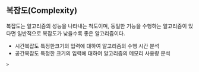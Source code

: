 ## 복잡도(Complexity)

복잡도는 알고리즘의 성능을 나타내는 척도이며, 
동일한 기능을 수행하는 알고리즘이 있다면 일반적으로 복잡도가 낮을수록 좋은 알고리즘이다. 

* 시간복잡도
    특정한크기의 입력에 대하여 알고리즘의 수행 시간 분석
* 공간복잡도 
    특정한 크기의 입력에 대하여 알고리즘의 메모리 사용량 분석

<tr>
    <th></th>
    <th
    
    
    
    
    
    
    
    
    
    
    
    
    
    
    
    
    
    
    
    
    
    
    
    
    
    
    
    
    
    
    
    
    
    
    
    
    
    
    
    
    
    
    
    
    >
</tr>